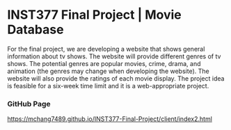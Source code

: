 # INST377 Final Project | Movie Database
For the final project, we are developing a website that shows general information about tv shows. The website will provide different genres of tv shows. The potential genres are popular movies, crime, drama, and animation (the genres may change when developing the website). The website will also provide the ratings of each movie display. The project idea is feasible for a six-week time limit and it is a web-appropriate project. 

### GitHub Page
https://mchang7489.github.io/INST377-Final-Project/client/index2.html

